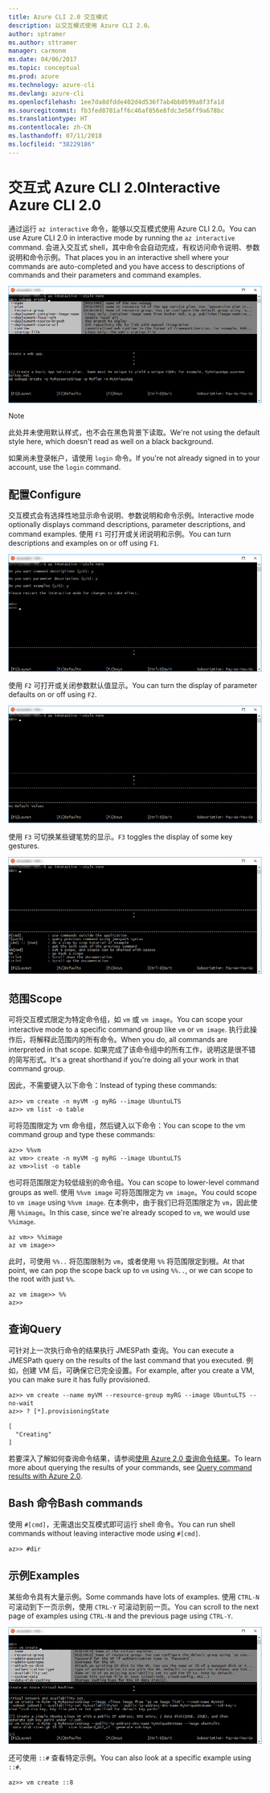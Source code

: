 ```yaml
---
title: Azure CLI 2.0 交互模式
description: 以交互模式使用 Azure CLI 2.0。
author: sptramer
ms.author: sttramer
manager: carmonm
ms.date: 04/06/2017
ms.topic: conceptual
ms.prod: azure
ms.technology: azure-cli
ms.devlang: azure-cli
ms.openlocfilehash: 1ee7da8dfdde402d4d536f7ab4bb0599a8f3fa1d
ms.sourcegitcommit: fb3fed8701aff6c46af856e8fdc3e56ff9a678bc
ms.translationtype: HT
ms.contentlocale: zh-CN
ms.lasthandoff: 07/11/2018
ms.locfileid: "38229186"
---
```

# <a name="interactive-azure-cli-20"></a><span data-ttu-id="2f975-103">交互式 Azure CLI 2.0</span><span class="sxs-lookup"><span data-stu-id="2f975-103">Interactive Azure CLI 2.0</span></span>

<span data-ttu-id="2f975-104">通过运行 `az interactive` 命令，能够以交互模式使用 Azure CLI 2.0。</span><span class="sxs-lookup"><span data-stu-id="2f975-104">You can use Azure CLI 2.0 in interactive mode by running the `az interactive` command.</span></span>
<span data-ttu-id="2f975-105">会进入交互式 shell，其中命令会自动完成，有权访问命令说明、参数说明和命令示例。</span><span class="sxs-lookup"><span data-stu-id="2f975-105">That places you in an interactive shell where your commands are auto-completed and you have access to descriptions of commands and their parameters and command examples.</span></span>

![交互模式](./media/interactive-azure-cli/webapp-create.png)

> [!NOTE]
> <span data-ttu-id="2f975-107">此处并未使用默认样式，也不会在黑色背景下读取。</span><span class="sxs-lookup"><span data-stu-id="2f975-107">We're not using the default style here, which doesn't read as well on a black background.</span></span>

<span data-ttu-id="2f975-108">如果尚未登录帐户，请使用 `login` 命令。</span><span class="sxs-lookup"><span data-stu-id="2f975-108">If you're not already signed in to your account, use the `login` command.</span></span>

## <a name="configure"></a><span data-ttu-id="2f975-109">配置</span><span class="sxs-lookup"><span data-stu-id="2f975-109">Configure</span></span>

<span data-ttu-id="2f975-110">交互模式会有选择性地显示命令说明、参数说明和命令示例。</span><span class="sxs-lookup"><span data-stu-id="2f975-110">Interactive mode optionally displays command descriptions, parameter descriptions, and command examples.</span></span>
<span data-ttu-id="2f975-111">使用 `F1` 可打开或关闭说明和示例。</span><span class="sxs-lookup"><span data-stu-id="2f975-111">You can turn descriptions and examples on or off using `F1`.</span></span>

![说明和示例](./media/interactive-azure-cli/descriptions-and-examples.png)

<span data-ttu-id="2f975-113">使用 `F2` 可打开或关闭参数默认值显示。</span><span class="sxs-lookup"><span data-stu-id="2f975-113">You can turn the display of parameter defaults on or off using `F2`.</span></span>

![默认值](./media/interactive-azure-cli/defaults.png)

<span data-ttu-id="2f975-115">使用 `F3` 可切换某些键笔势的显示。</span><span class="sxs-lookup"><span data-stu-id="2f975-115">`F3` toggles the display of some key gestures.</span></span>

![笔势](./media/interactive-azure-cli/gestures.png)

## <a name="scope"></a><span data-ttu-id="2f975-117">范围</span><span class="sxs-lookup"><span data-stu-id="2f975-117">Scope</span></span>

<span data-ttu-id="2f975-118">可将交互模式限定为特定命令组，如 `vm` 或 `vm image`。</span><span class="sxs-lookup"><span data-stu-id="2f975-118">You can scope your interactive mode to a specific command group like `vm` or `vm image`.</span></span>
<span data-ttu-id="2f975-119">执行此操作后，将解释此范围内的所有命令。</span><span class="sxs-lookup"><span data-stu-id="2f975-119">When you do, all commands are interpreted in that scope.</span></span>
<span data-ttu-id="2f975-120">如果完成了该命令组中的所有工作，说明这是很不错的简写形式。</span><span class="sxs-lookup"><span data-stu-id="2f975-120">It's a great shorthand if you're doing all your work in that command group.</span></span>

<span data-ttu-id="2f975-121">因此，不需要键入以下命令：</span><span class="sxs-lookup"><span data-stu-id="2f975-121">Instead of typing these commands:</span></span>

```azurecli
az>> vm create -n myVM -g myRG --image UbuntuLTS
az>> vm list -o table
```

<span data-ttu-id="2f975-122">可将范围限定为 vm 命令组，然后键入以下命令：</span><span class="sxs-lookup"><span data-stu-id="2f975-122">You can scope to the vm command group and type these commands:</span></span>

```azurecli
az>> %%vm
az vm>> create -n myVM -g myRG --image UbuntuLTS
az vm>>list -o table
```

<span data-ttu-id="2f975-123">也可将范围限定为较低级别的命令组。</span><span class="sxs-lookup"><span data-stu-id="2f975-123">You can scope to lower-level command groups as well.</span></span>
<span data-ttu-id="2f975-124">使用 `%%vm image` 可将范围限定为 `vm image`。</span><span class="sxs-lookup"><span data-stu-id="2f975-124">You could scope to `vm image` using `%%vm image`.</span></span>
<span data-ttu-id="2f975-125">在本例中，由于我们已将范围限定为 `vm`，因此使用 `%%image`。</span><span class="sxs-lookup"><span data-stu-id="2f975-125">In this case, since we're already scoped to `vm`, we would use `%%image`.</span></span>

```azurecli
az vm>> %%image
az vm image>>
```

<span data-ttu-id="2f975-126">此时，可使用 `%%..` 将范围限制为 `vm`，或者使用 `%%` 将范围限定到根。</span><span class="sxs-lookup"><span data-stu-id="2f975-126">At that point, we can pop the scope back up to `vm` using `%%..`, or we can scope to the root with just `%%`.</span></span>

```azurecli
az vm image>> %%
az>>
```

## <a name="query"></a><span data-ttu-id="2f975-127">查询</span><span class="sxs-lookup"><span data-stu-id="2f975-127">Query</span></span>

<span data-ttu-id="2f975-128">可针对上一次执行命令的结果执行 JMESPath 查询。</span><span class="sxs-lookup"><span data-stu-id="2f975-128">You can execute a JMESPath query on the results of the last command that you executed.</span></span>
<span data-ttu-id="2f975-129">例如，创建 VM 后，可确保它已完全设置。</span><span class="sxs-lookup"><span data-stu-id="2f975-129">For example, after you create a VM, you can make sure it has fully provisioned.</span></span>

```azurecli
az>> vm create --name myVM --resource-group myRG --image UbuntuLTS --no-wait
az>> ? [*].provisioningState
```

```output
[
  "Creating"
]
```

<span data-ttu-id="2f975-130">若要深入了解如何查询命令结果，请参阅[使用 Azure 2.0 查询命令结果](query-azure-cli.md)。</span><span class="sxs-lookup"><span data-stu-id="2f975-130">To learn more about querying the results of your commands, see [Query command results with Azure 2.0](query-azure-cli.md).</span></span>

## <a name="bash-commands"></a><span data-ttu-id="2f975-131">Bash 命令</span><span class="sxs-lookup"><span data-stu-id="2f975-131">Bash commands</span></span>

<span data-ttu-id="2f975-132">使用 `#[cmd]`，无需退出交互模式即可运行 shell 命令。</span><span class="sxs-lookup"><span data-stu-id="2f975-132">You can run shell commands without leaving interactive mode using `#[cmd]`.</span></span>

```azurecli
az>> #dir
```

## <a name="examples"></a><span data-ttu-id="2f975-133">示例</span><span class="sxs-lookup"><span data-stu-id="2f975-133">Examples</span></span>

<span data-ttu-id="2f975-134">某些命令具有大量示例。</span><span class="sxs-lookup"><span data-stu-id="2f975-134">Some commands have lots of examples.</span></span>
<span data-ttu-id="2f975-135">使用 `CTRL-N` 可滚动到下一页示例，使用 `CTRL-Y` 可滚动到前一页。</span><span class="sxs-lookup"><span data-stu-id="2f975-135">You can scroll to the next page of examples using `CTRL-N` and the previous page using `CTRL-Y`.</span></span>

![示例](./media/interactive-azure-cli/examples.png)

<span data-ttu-id="2f975-137">还可使用 `::#` 查看特定示例。</span><span class="sxs-lookup"><span data-stu-id="2f975-137">You can also look at a specific example using `::#`.</span></span>

```azurecli
az>> vm create ::8
```
